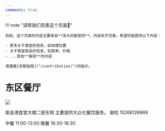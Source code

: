 ```yaml
---
comments: true
---
```


!!! note "请帮我们完善这个页面🙏"

    目前，这个页面的内容主要来自**浙大后勤官网**。内容尚不完善，希望你能提供以下内容：

    - 更多关于食堂的信息，如地理位置
    - 关于食堂菜品的信息，如菜单、价格
    - ...其他**客观**的内容

    请遵循[贡献指南]("/contribution/")的指示。

# 东区餐厅

 

![](https://zulg.zju.edu.cn/__local/9/0C/91/A062B5DE1CCFF87143121EF62A3_A3E73168_7B31.png)

紫金港食堂大楼二层东侧
主要提供大众化餐饮服务。
谢柱
15268126969

中餐 11:00-13:00
晚餐 16:30-18:30
